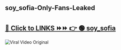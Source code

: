 
 ## soy_sofia-Only-Fans-Leaked

# <h2><a href="https://clipsfans.com/soy_sofia&ref=git">🔗 Click to LINKS ⏩⏩ 👉 🟢 soy_sofia </a></h2>

<a href="https://clipsfans.com/soy_sofia&ref=git" rel="nofollow" data-target="animated-image.originalLink"><img src="https://i.ibb.co.com/xMMVF88/686577567.gif" alt="Viral Video Original" style="max-width: 100%; display: inline-block;" data-target="animated-image.originalImage"></a>
